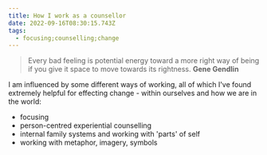 ```yaml
---
title: How I work as a counsellor
date: 2022-09-16T08:30:15.743Z
tags:
  - focusing;counselling;change
---
```

> ﻿Every bad feeling is potential energy toward a more right way of being if you give it space to move towards its rightness. 
> **Gene Gendlin**

I﻿ am influenced by some different ways of working, all of which I've found extremely helpful for effecting change - within ourselves and how we are in the world:

* f﻿ocusing
* p﻿erson-centred experiential counselling
* i﻿nternal family systems and working with 'parts' of self
* w﻿orking with metaphor, imagery, symbols